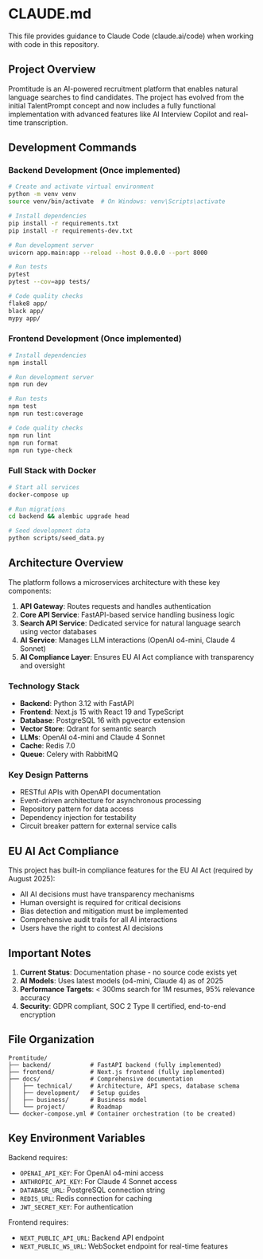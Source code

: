 # CLAUDE.md

This file provides guidance to Claude Code (claude.ai/code) when working with code in this repository.

## Project Overview

Promtitude is an AI-powered recruitment platform that enables natural language searches to find candidates. The project has evolved from the initial TalentPrompt concept and now includes a fully functional implementation with advanced features like AI Interview Copilot and real-time transcription.

## Development Commands

### Backend Development (Once implemented)
```bash
# Create and activate virtual environment
python -m venv venv
source venv/bin/activate  # On Windows: venv\Scripts\activate

# Install dependencies
pip install -r requirements.txt
pip install -r requirements-dev.txt

# Run development server
uvicorn app.main:app --reload --host 0.0.0.0 --port 8000

# Run tests
pytest
pytest --cov=app tests/

# Code quality checks
flake8 app/
black app/
mypy app/
```

### Frontend Development (Once implemented)
```bash
# Install dependencies
npm install

# Run development server
npm run dev

# Run tests
npm test
npm run test:coverage

# Code quality checks
npm run lint
npm run format
npm run type-check
```

### Full Stack with Docker
```bash
# Start all services
docker-compose up

# Run migrations
cd backend && alembic upgrade head

# Seed development data
python scripts/seed_data.py
```

## Architecture Overview

The platform follows a microservices architecture with these key components:

1. **API Gateway**: Routes requests and handles authentication
2. **Core API Service**: FastAPI-based service handling business logic
3. **Search API Service**: Dedicated service for natural language search using vector databases
4. **AI Service**: Manages LLM interactions (OpenAI o4-mini, Claude 4 Sonnet)
5. **AI Compliance Layer**: Ensures EU AI Act compliance with transparency and oversight

### Technology Stack
- **Backend**: Python 3.12 with FastAPI
- **Frontend**: Next.js 15 with React 19 and TypeScript
- **Database**: PostgreSQL 16 with pgvector extension
- **Vector Store**: Qdrant for semantic search
- **LLMs**: OpenAI o4-mini and Claude 4 Sonnet
- **Cache**: Redis 7.0
- **Queue**: Celery with RabbitMQ

### Key Design Patterns
- RESTful APIs with OpenAPI documentation
- Event-driven architecture for asynchronous processing
- Repository pattern for data access
- Dependency injection for testability
- Circuit breaker pattern for external service calls

## EU AI Act Compliance

This project has built-in compliance features for the EU AI Act (required by August 2025):
- All AI decisions must have transparency mechanisms
- Human oversight is required for critical decisions
- Bias detection and mitigation must be implemented
- Comprehensive audit trails for all AI interactions
- Users have the right to contest AI decisions

## Important Notes

1. **Current Status**: Documentation phase - no source code exists yet
2. **AI Models**: Uses latest models (o4-mini, Claude 4) as of 2025
3. **Performance Targets**: < 300ms search for 1M resumes, 95% relevance accuracy
4. **Security**: GDPR compliant, SOC 2 Type II certified, end-to-end encryption

## File Organization

```
Promtitude/
├── backend/           # FastAPI backend (fully implemented)
├── frontend/          # Next.js frontend (fully implemented)
├── docs/              # Comprehensive documentation
│   ├── technical/     # Architecture, API specs, database schema
│   ├── development/   # Setup guides
│   ├── business/      # Business model
│   └── project/       # Roadmap
└── docker-compose.yml # Container orchestration (to be created)
```

## Key Environment Variables

Backend requires:
- `OPENAI_API_KEY`: For OpenAI o4-mini access
- `ANTHROPIC_API_KEY`: For Claude 4 Sonnet access
- `DATABASE_URL`: PostgreSQL connection string
- `REDIS_URL`: Redis connection for caching
- `JWT_SECRET_KEY`: For authentication

Frontend requires:
- `NEXT_PUBLIC_API_URL`: Backend API endpoint
- `NEXT_PUBLIC_WS_URL`: WebSocket endpoint for real-time features